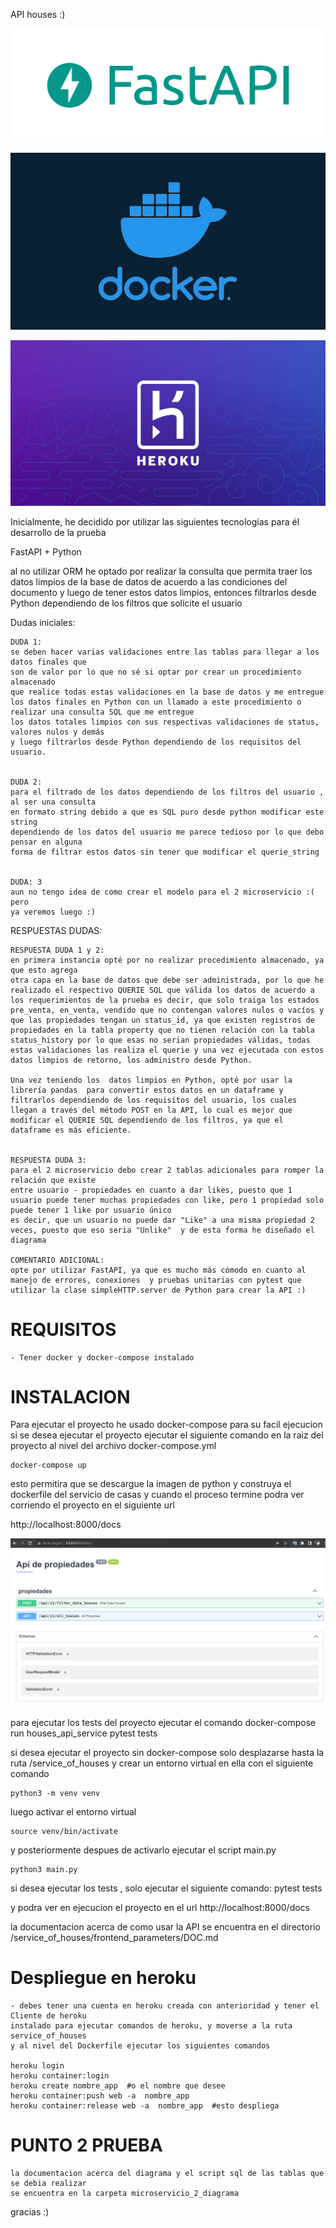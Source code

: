 

API houses :)



![alt text](https://github.com/sebas1017/habi_challenge/blob/main/demo_image/fastapi.png?raw=true)


![alt text](https://github.com/sebas1017/habi_challenge/blob/main/demo_image/docker.jpeg?raw=true)

![alt text](https://github.com/sebas1017/habi_challenge/blob/main/demo_image/heroku.png?raw=true)




Inicialmente, he decidido por utilizar las siguientes tecnologías para él
desarrollo de la prueba




FastAPI + Python

al no utilizar ORM he optado por realizar la consulta que permita
traer los datos limpios de la base de datos de acuerdo a las condiciones del documento
y luego de tener estos datos limpios, entonces filtrarlos desde Python dependiendo
de los filtros que solicite el usuario


Dudas iniciales:

    DUDA 1:
    se deben hacer varias validaciones entre las tablas para llegar a los datos finales que 
    son de valor por lo que no sé si optar por crear un procedimiento almacenado
    que realice todas estas validaciones en la base de datos y me entregue los datos finales en Python con un llamado a este procedimiento o realizar una consulta SQL que me entregue
    los datos totales limpios con sus respectivas validaciones de status, valores nulos y demás
    y luego filtrarlos desde Python dependiendo de los requisitos del usuario.


    DUDA 2:
    para el filtrado de los datos dependiendo de los filtros del usuario , al ser una consulta
    en formato string debido a que es SQL puro desde python modificar este string
    dependiendo de los datos del usuario me parece tedioso por lo que debo pensar en alguna
    forma de filtrar estos datos sin tener que modificar el querie_string


    DUDA: 3
    aun no tengo idea de como crear el modelo para el 2 microservicio :( pero
    ya veremos luego :)


RESPUESTAS DUDAS:


    RESPUESTA DUDA 1 y 2:
    en primera instancia opté por no realizar procedimiento almacenado, ya que esto agrega
    otra capa en la base de datos que debe ser administrada, por lo que he realizado el respectivo QUERIE SQL que válida los datos de acuerdo a los requerimientos de la prueba es decir, que solo traiga los estados pre_venta, en_venta, vendido que no contengan valores nulos o vacíos y que las propiedades tengan un status_id, ya que existen registros de propiedades en la tabla property que no tienen relación con la tabla status_history por lo que esas no serian propiedades válidas, todas estas validaciones las realiza el querie y una vez ejecutada con estos datos limpios de retorno, los administro desde Python.
    
    Una vez teniendo los  datos limpios en Python, opté por usar la librería pandas  para convertir estos datos en un dataframe y filtrarlos dependiendo de los requisitos del usuario, los cuales llegan a través del método POST en la API, lo cual es mejor que 
    modificar el QUERIE SQL dependiendo de los filtros, ya que el dataframe es más eficiente.


    RESPUESTA DUDA 3:
    para el 2 microservicio debo crear 2 tablas adicionales para romper la relación que existe
    entre usuario - propiedades en cuanto a dar likes, puesto que 1 usuario puede tener muchas propiedades con like, pero 1 propiedad solo puede tener 1 like por usuario único
    es decir, que un usuario no puede dar "Like" a una misma propiedad 2 veces, puesto que eso seria "Unlike"  y de esta forma he diseñado el diagrama

    COMENTARIO ADICIONAL:
    opte por utilizar FastAPI, ya que es mucho más cómodo en cuanto al manejo de errores, conexiones  y pruebas unitarias con pytest que utilizar la clase simpleHTTP.server de Python para crear la API :)




# REQUISITOS
    - Tener docker y docker-compose instalado

# INSTALACION

Para ejecutar el proyecto he usado docker-compose para su facil ejecucion
si se desea ejecutar el proyecto ejecutar el siguiente comando en la raiz del proyecto
al nivel del archivo docker-compose.yml

    docker-compose up




esto permitira que se descargue la imagen de python y construya el dockerfile del servicio
de casas y cuando el proceso termine podra ver corriendo el proyecto en el siguiente url

http://localhost:8000/docs


![alt text](https://github.com/sebas1017/habi_challenge/blob/main/demo_image/api_run.png?raw=true)


para ejecutar los tests del proyecto ejecutar el comando
    docker-compose run houses_api_service pytest tests

si desea ejecutar el proyecto sin docker-compose solo desplazarse hasta la ruta
/service_of_houses   y crear un entorno virtual en ella con el siguiente comando

    python3 -m venv venv  

luego activar el entorno virtual

    source venv/bin/activate

y posteriormente despues de activarlo ejecutar el script main.py

    python3 main.py

si desea ejecutar los tests , solo ejecutar el siguiente comando:
    pytest tests

y podra ver en ejecucion el proyecto en el url http://localhost:8000/docs


la documentacion acerca de como usar la API se encuentra en el directorio
/service_of_houses/frontend_parameters/DOC.md


# Despliegue en heroku
    - debes tener una cuenta en heroku creada con anterioridad y tener el Cliente de heroku
    instalado para ejecutar comandos de heroku, y moverse a la ruta service_of_houses
    y al nivel del Dockerfile ejecutar los siguientes comandos

    heroku login
    heroku container:login
    heroku create nombre_app  #o el nombre que desee
    heroku container:push web -a  nombre_app
    heroku container:release web -a  nombre_app  #esto despliega


# PUNTO 2 PRUEBA
    la documentacion acerca del diagrama y el script sql de las tablas que se debia realizar
    se encuentra en la carpeta microservicio_2_diagrama


gracias :)

